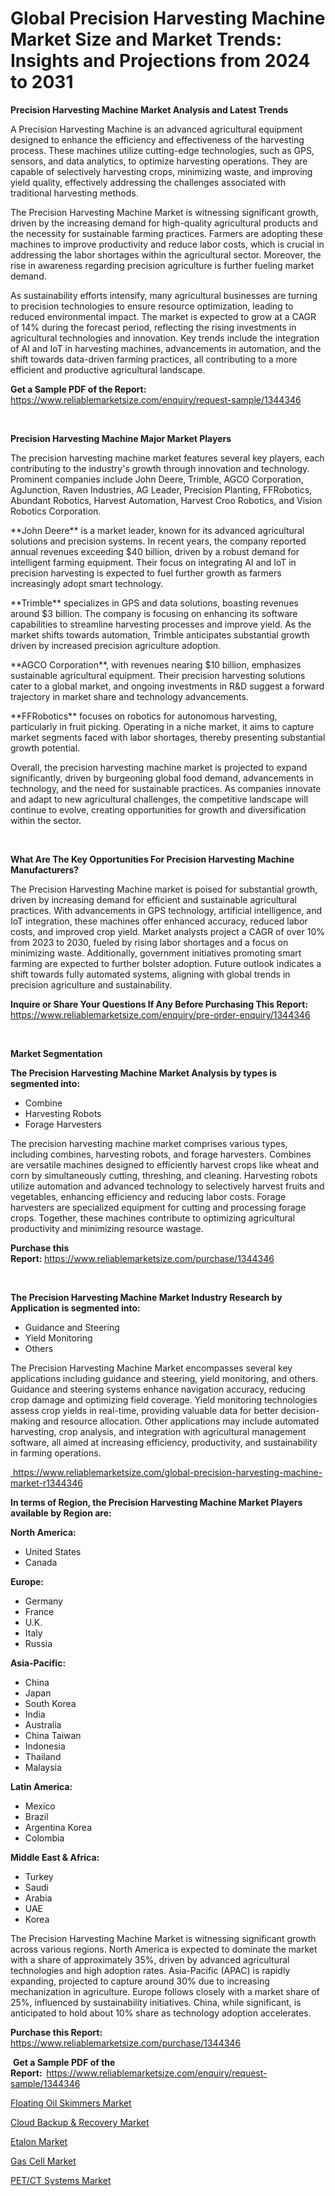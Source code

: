 <p><h1>Global Precision Harvesting Machine Market Size and Market Trends: Insights and Projections from 2024 to 2031</h1></p><p><strong>Precision Harvesting Machine Market Analysis and Latest Trends</strong></p>
<p><p>A Precision Harvesting Machine is an advanced agricultural equipment designed to enhance the efficiency and effectiveness of the harvesting process. These machines utilize cutting-edge technologies, such as GPS, sensors, and data analytics, to optimize harvesting operations. They are capable of selectively harvesting crops, minimizing waste, and improving yield quality, effectively addressing the challenges associated with traditional harvesting methods.</p><p>The Precision Harvesting Machine Market is witnessing significant growth, driven by the increasing demand for high-quality agricultural products and the necessity for sustainable farming practices. Farmers are adopting these machines to improve productivity and reduce labor costs, which is crucial in addressing the labor shortages within the agricultural sector. Moreover, the rise in awareness regarding precision agriculture is further fueling market demand.</p><p>As sustainability efforts intensify, many agricultural businesses are turning to precision technologies to ensure resource optimization, leading to reduced environmental impact. The market is expected to grow at a CAGR of 14% during the forecast period, reflecting the rising investments in agricultural technologies and innovation. Key trends include the integration of AI and IoT in harvesting machines, advancements in automation, and the shift towards data-driven farming practices, all contributing to a more efficient and productive agricultural landscape.</p></p>
<p><strong>Get a Sample PDF of the Report:&nbsp;</strong> <a href="https://www.reliablemarketsize.com/enquiry/request-sample/1344346?utm_campaign=1326&utm_medium=2&utm_source=Github&utm_content=ia&utm_term=30092024&utm_id=precision-harvesting-machine">https://www.reliablemarketsize.com/enquiry/request-sample/1344346</a></p>
<p>&nbsp;</p>
<p><strong>Precision Harvesting Machine Major Market Players</strong></p>
<p><p>The precision harvesting machine market features several key players, each contributing to the industry's growth through innovation and technology. Prominent companies include John Deere, Trimble, AGCO Corporation, AgJunction, Raven Industries, AG Leader, Precision Planting, FFRobotics, Abundant Robotics, Harvest Automation, Harvest Croo Robotics, and Vision Robotics Corporation.</p><p>**John Deere** is a market leader, known for its advanced agricultural solutions and precision systems. In recent years, the company reported annual revenues exceeding $40 billion, driven by a robust demand for intelligent farming equipment. Their focus on integrating AI and IoT in precision harvesting is expected to fuel further growth as farmers increasingly adopt smart technology.</p><p>**Trimble** specializes in GPS and data solutions, boasting revenues around $3 billion. The company is focusing on enhancing its software capabilities to streamline harvesting processes and improve yield. As the market shifts towards automation, Trimble anticipates substantial growth driven by increased precision agriculture adoption.</p><p>**AGCO Corporation**, with revenues nearing $10 billion, emphasizes sustainable agricultural equipment. Their precision harvesting solutions cater to a global market, and ongoing investments in R&D suggest a forward trajectory in market share and technology advancements.</p><p>**FFRobotics** focuses on robotics for autonomous harvesting, particularly in fruit picking. Operating in a niche market, it aims to capture market segments faced with labor shortages, thereby presenting substantial growth potential.</p><p>Overall, the precision harvesting machine market is projected to expand significantly, driven by burgeoning global food demand, advancements in technology, and the need for sustainable practices. As companies innovate and adapt to new agricultural challenges, the competitive landscape will continue to evolve, creating opportunities for growth and diversification within the sector.</p></p>
<p>&nbsp;</p>
<p><strong>What Are The Key Opportunities For Precision Harvesting Machine Manufacturers?</strong></p>
<p><p>The Precision Harvesting Machine market is poised for substantial growth, driven by increasing demand for efficient and sustainable agricultural practices. With advancements in GPS technology, artificial intelligence, and IoT integration, these machines offer enhanced accuracy, reduced labor costs, and improved crop yield. Market analysts project a CAGR of over 10% from 2023 to 2030, fueled by rising labor shortages and a focus on minimizing waste. Additionally, government initiatives promoting smart farming are expected to further bolster adoption. Future outlook indicates a shift towards fully automated systems, aligning with global trends in precision agriculture and sustainability.</p></p>
<p><strong>Inquire or Share Your Questions If Any Before Purchasing This Report:</strong> <a href="https://www.reliablemarketsize.com/enquiry/pre-order-enquiry/1344346?utm_campaign=1326&utm_medium=2&utm_source=Github&utm_content=ia&utm_term=30092024&utm_id=precision-harvesting-machine">https://www.reliablemarketsize.com/enquiry/pre-order-enquiry/1344346</a></p>
<p>&nbsp;</p>
<p><strong>Market Segmentation</strong></p>
<p><strong>The Precision Harvesting Machine Market Analysis by types is segmented into:</strong></p>
<p><ul><li>Combine</li><li>Harvesting Robots</li><li>Forage Harvesters</li></ul></p>
<p><p>The precision harvesting machine market comprises various types, including combines, harvesting robots, and forage harvesters. Combines are versatile machines designed to efficiently harvest crops like wheat and corn by simultaneously cutting, threshing, and cleaning. Harvesting robots utilize automation and advanced technology to selectively harvest fruits and vegetables, enhancing efficiency and reducing labor costs. Forage harvesters are specialized equipment for cutting and processing forage crops. Together, these machines contribute to optimizing agricultural productivity and minimizing resource wastage.</p></p>
<p><strong>Purchase this Report:&nbsp;</strong><a href="https://www.reliablemarketsize.com/purchase/1344346?utm_campaign=1326&utm_medium=2&utm_source=Github&utm_content=ia&utm_term=30092024&utm_id=precision-harvesting-machine">https://www.reliablemarketsize.com/purchase/1344346</a></p>
<p>&nbsp;</p>
<p><strong>The Precision Harvesting Machine Market Industry Research by Application is segmented into:</strong></p>
<p><ul><li>Guidance and Steering</li><li>Yield Monitoring</li><li>Others</li></ul></p>
<p><p>The Precision Harvesting Machine Market encompasses several key applications including guidance and steering, yield monitoring, and others. Guidance and steering systems enhance navigation accuracy, reducing crop damage and optimizing field coverage. Yield monitoring technologies assess crop yields in real-time, providing valuable data for better decision-making and resource allocation. Other applications may include automated harvesting, crop analysis, and integration with agricultural management software, all aimed at increasing efficiency, productivity, and sustainability in farming operations.</p></p>
<p><a href="https://www.reliablemarketsize.com/global-precision-harvesting-machine-market-r1344346?utm_campaign=1326&utm_medium=2&utm_source=Github&utm_content=ia&utm_term=30092024&utm_id=precision-harvesting-machine">&nbsp;https://www.reliablemarketsize.com/global-precision-harvesting-machine-market-r1344346</a></p>
<p><strong>In terms of Region, the Precision Harvesting Machine Market Players available by Region are:</strong></p>
<p>
    <p> <strong> North America: </strong>
        <ul>
            <li>United States</li>
            <li>Canada</li>
        </ul>
        </p> 
    <p> <strong> Europe: </strong>
        <ul>
            <li>Germany</li>
            <li>France</li>
            <li>U.K.</li>
            <li>Italy</li>
            <li>Russia</li>
        </ul>
        </p> 
    <p> <strong> Asia-Pacific: </strong>
        <ul>
            <li>China</li>
            <li>Japan</li>
            <li>South Korea</li>
            <li>India</li>
            <li>Australia</li>
            <li>China Taiwan</li>
            <li>Indonesia</li>
            <li>Thailand</li>
            <li>Malaysia</li>
        </ul>
        </p> 
    <p> <strong> Latin America: </strong>
        <ul>
            <li>Mexico</li>
            <li>Brazil</li>
            <li>Argentina Korea</li>
            <li>Colombia</li>
        </ul>
        </p> 
    <p> <strong> Middle East & Africa: </strong>
        <ul>
            <li>Turkey</li>
            <li>Saudi</li>
            <li>Arabia</li>
            <li>UAE</li>
            <li>Korea</li>
        </ul>
    </p>
    </p>
<p><p>The Precision Harvesting Machine Market is witnessing significant growth across various regions. North America is expected to dominate the market with a share of approximately 35%, driven by advanced agricultural technologies and high adoption rates. Asia-Pacific (APAC) is rapidly expanding, projected to capture around 30% due to increasing mechanization in agriculture. Europe follows closely with a market share of 25%, influenced by sustainability initiatives. China, while significant, is anticipated to hold about 10% share as technology adoption accelerates.</p></p>
<p><strong>Purchase this Report: </strong><a href="https://www.reliablemarketsize.com/purchase/1344346?utm_campaign=1326&utm_medium=2&utm_source=Github&utm_content=ia&utm_term=30092024&utm_id=precision-harvesting-machine">https://www.reliablemarketsize.com/purchase/1344346</a></p>
<p>&nbsp;<strong>Get a Sample PDF of the Report:&nbsp;&nbsp;</strong><a href="https://www.reliablemarketsize.com/enquiry/request-sample/1344346?utm_campaign=1326&utm_medium=2&utm_source=Github&utm_content=ia&utm_term=30092024&utm_id=precision-harvesting-machine">https://www.reliablemarketsize.com/enquiry/request-sample/1344346</a></p>
<p><strong></strong></p>
<p><p><a href="https://www.linkedin.com/pulse/global-floating-oil-skimmers-industry-types-applications-ptkyc?utm_campaign=1326&utm_medium=2&utm_source=Github&utm_content=ia&utm_term=30092024&utm_id=precision-harvesting-machine">Floating Oil Skimmers Market</a></p><p><a href="https://www.linkedin.com/pulse/market-dynamics-future-trends-global-cloud-backup-recovery-zcktf?utm_campaign=1326&utm_medium=2&utm_source=Github&utm_content=ia&utm_term=30092024&utm_id=precision-harvesting-machine">Cloud Backup & Recovery Market</a></p><p><a href="https://issuu.com/reportprime-2/docs/etalon-market-size-2030.pptx_35cb4ad078c0b7?utm_campaign=1326&utm_medium=2&utm_source=Github&utm_content=ia&utm_term=30092024&utm_id=precision-harvesting-machine">Etalon Market</a></p><p><a href="https://issuu.com/reportprime-2/docs/gas-cell-market-size-2030.pptx_3a60ae9a1b8619?utm_campaign=1326&utm_medium=2&utm_source=Github&utm_content=ia&utm_term=30092024&utm_id=precision-harvesting-machine">Gas Cell Market</a></p><p><a href="https://github.com/ashepherd82/Market-Research-Report-List-6/blob/main/petct-systems-market.md?utm_campaign=1326&utm_medium=2&utm_source=Github&utm_content=ia&utm_term=30092024&utm_id=precision-harvesting-machine">PET/CT Systems Market</a></p></p>